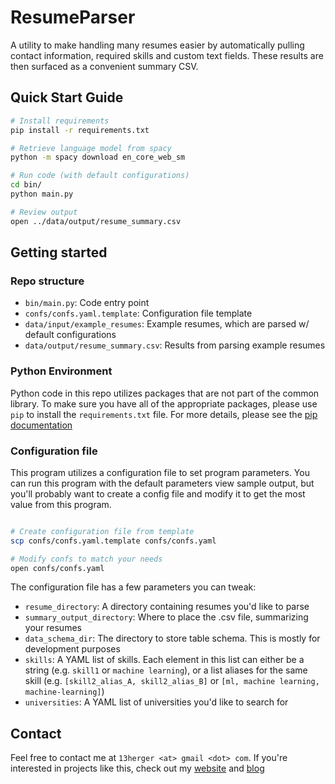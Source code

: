 # ResumeParser

A utility to make handling many resumes easier by automatically pulling contact information, required skills and custom text fields. These results are then surfaced as a convenient summary CSV.

## Quick Start Guide

```bash
# Install requirements
pip install -r requirements.txt

# Retrieve language model from spacy
python -m spacy download en_core_web_sm

# Run code (with default configurations)
cd bin/
python main.py

# Review output
open ../data/output/resume_summary.csv

```

## Getting started

### Repo structure

 - `bin/main.py`: Code entry point
 - `confs/confs.yaml.template`: Configuration file template
 - `data/input/example_resumes`: Example resumes, which are parsed w/ default configurations
 - `data/output/resume_summary.csv`: Results from parsing example resumes

### Python Environment

Python code in this repo utilizes packages that are not part of the common library. To make sure you have all of the 
appropriate packages, please use `pip` to install the `requirements.txt` file. For more details, please see the [pip 
documentation](https://pip.pypa.io/en/stable/user_guide/#requirements-files)

### Configuration file

This program utilizes a configuration file to set program parameters. You can run this program with the default
parameters view sample output, but you'll probably want to create a config file and modify it to get the most value
from this program.

```bash

# Create configuration file from template
scp confs/confs.yaml.template confs/confs.yaml

# Modify confs to match your needs
open confs/confs.yaml
```

The configuration file has a few parameters you can tweak:
 - `resume_directory`: A directory containing resumes you'd like to parse
 - `summary_output_directory`: Where to place the .csv file, summarizing your resumes
 - `data_schema_dir`: The directory to store table schema. This is mostly for development purposes
 - `skills`: A YAML list of skills. Each element in this list can either be a string (e.g. `skill1` or
 `machine learning`), or a list aliases for the same skill (e.g. `[skill2_alias_A, skill2_alias_B]` or `[ml,
 machine learning, machine-learning]`)
 - `universities`: A YAML list of universities you'd like to search for

## Contact
Feel free to contact me at `13herger <at> gmail <dot> com`. If you're interested in projects like this, check out my [website](http://hergertarian.com) and [blog](http://hergertarian.com/blog)

